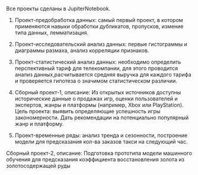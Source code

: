 Все проекты сделаны в JupiterNotebook.

1) Проект-предобработка данных: самый первый проект, в котором применяются навыки обработки дубликатов, пропусков, измение типа данных, лемматизация.

2) Проект-исследовательский анализ данных: первые гистограммы и диаграммы размаха, анализ корреляции признаков.

3) Проект-статистический анализ данных: необходимо определить перспективный тариф для телекомпании, для этого проводится анализ данных,расчитывается средняя выручка для каждого тарифа и проверяется гипотеза о значимом статистическом различии.

4) Сборный проект-1, описание:
   Из открытых источников доступны исторические данные о продажах игр, оценки пользователей и экспертов, жанры и платформы (например, Xbox или PlayStation). Цель проекта: выявить    определяющие успешность игры закономерности. Дать рекомендации на потенциально популярный жанр и платформу.
   
5) Проект-временные ряды: анализ тренда и сезонности, построение модели для предсказания кол-ва заказов такси на следующий час.   


Сборный проект-2, описание:
Подготовка прототипа модели машинного обучения для предсказания коэффициента восстановления золота из золотосодержащей руды
